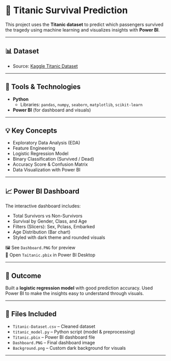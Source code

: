 # 🚢 Titanic Survival Prediction

This project uses the **Titanic dataset** to predict which passengers survived the tragedy using machine learning and visualizes insights with **Power BI**.

---

## 📊 Dataset

- Source: [Kaggle Titanic Dataset](https://www.kaggle.com/datasets/yasserh/titanic-dataset)

---

## 🔧 Tools & Technologies

- **Python**
  - Libraries: `pandas`, `numpy`, `seaborn`, `matplotlib`, `scikit-learn`
- **Power BI** (for dashboard and visuals)

---

## 💡 Key Concepts

- Exploratory Data Analysis (EDA)
- Feature Engineering
- Logistic Regression Model
- Binary Classification (Survived / Dead)
- Accuracy Score & Confusion Matrix
- Data Visualization with Power BI

---

## 📈 Power BI Dashboard

The interactive dashboard includes:

- Total Survivors vs Non-Survivors
- Survival by Gender, Class, and Age
- Filters (Slicers): Sex, Pclass, Embarked
- Age Distribution (Bar chart)
- Styled with dark theme and rounded visuals

🖼️ See `Dashboard.PNG` for preview  
📁 Open `Taitanic.pbix` in Power BI Desktop

---

## 🧠 Outcome

Built a **logistic regression model** with good prediction accuracy. Used Power BI to make the insights easy to understand through visuals.

---

## 📁 Files Included

- `Titanic-Dataset.csv` – Cleaned dataset
- `titanic_model.py` – Python script (model & preprocessing)
- `Titanic.pbix` – Power BI dashboard file
- `Dashboard.PNG` – Final dashboard image
- `Background.png` – Custom dark background for visuals

---
